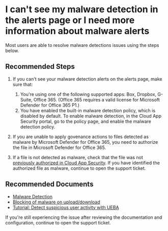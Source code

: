 <properties
  pagetitle="I can't see my malware detection in the alerts page or I need more information about malware alerts&#xD;"
  service=""
  resource=""
  ms.author="nagrand"
  selfhelptype="Generic"
  supporttopicids="32728989"
  resourcetags=""
  productpesids="16031,17274"
  cloudenvironments="public,fairfax,mooncake,blackforest,ussec,usnat"
  disableclouds=""
  articleid="edd12321-2a5e-4c28-8754-e94df80e3115"
  ownershipid="CloudAppSecurity_DataProtection" />
# I can't see my malware detection in the alerts page or I need more information about malware alerts

Most users are able to resolve malware detections issues using the steps below.

## **Recommended Steps**

1. If you can't see your malware detection alerts on the alerts page, make sure that:
    1. You're using one of the following supported apps: Box, Dropbox, G-Suite, Office 365. (Office 365 requires a valid license for Microsoft Defender for Office 365 P1.)
	1. You have enabled the built-in malware detection policy, which is disabled by default. To enable malware detection, in the Cloud App Security portal, go to the policy page, and enable the malware detection policy.

1. If you are unable to apply govenance actions to files detected as malware by Microsoft Defender for Office 365, you need to authorize the file in Microsoft Defender for Office 365.

1. If a file is not detected as malware, check that the file was not [previously authorized in Cloud App Security](https://docs.microsoft.com/cloud-app-security/file-filters#authorizing-files). If you have identified the authorized file as malware, continue to open the support ticket.

## **Recommended Documents** 

- [Malware Detection](https://docs.microsoft.com/cloud-app-security/anomaly-detection-policy#malware-detection) 
- [Blocking of malware on upload/download](https://docs.microsoft.com/cloud-app-security/session-policy-aad#block-malware-on-upload)
- [Tutorial: Detect suspicious user activity with UEBA](https://docs.microsoft.com/cloud-app-security/tutorial-suspicious-activity)

If you're still experiencing the issue after reviewing the documentation and configuration, continue to open the support ticket.
